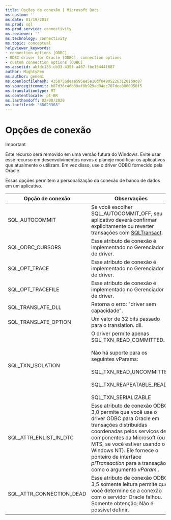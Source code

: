 ```yaml
---
title: Opções de conexão | Microsoft Docs
ms.custom: ''
ms.date: 01/19/2017
ms.prod: sql
ms.prod_service: connectivity
ms.reviewer: ''
ms.technology: connectivity
ms.topic: conceptual
helpviewer_keywords:
- connection options [ODBC]
- ODBC driver for Oracle [ODBC], connection options
- custom connection options [ODBC]
ms.assetid: abfdc133-cb33-435f-a467-fbe15444f687
author: MightyPen
ms.author: genemi
ms.openlocfilehash: 4358756deaa595ee5e10df0490522631201b9c87
ms.sourcegitcommit: b87d36c46b39af8b929ad94ec707dee8800950f5
ms.translationtype: MT
ms.contentlocale: pt-BR
ms.lasthandoff: 02/08/2020
ms.locfileid: "68023368"
---
```

# <a name="connect-options"></a>Opções de conexão
> [!IMPORTANT]  
>  Este recurso será removido em uma versão futura do Windows. Evite usar esse recurso em desenvolvimentos novos e planeje modificar os aplicativos que atualmente o utilizam. Em vez disso, use o driver ODBC fornecido pela Oracle.  
  
 Essas opções permitem a personalização da conexão de banco de dados em um aplicativo.  
  
|Opção de conexão|Observações|  
|--------------------|-----------|  
|SQL_AUTOCOMMIT|Se você escolher SQL_AUTOCOMMIT_OFF, seu aplicativo deverá confirmar explicitamente ou reverter transações com [SQLTransact](../../odbc/microsoft/core-level-api-functions-odbc-driver-for-oracle.md).|  
|SQL_ODBC_CURSORS|Esse atributo de conexão é implementado no Gerenciador de driver.|  
|SQL_OPT_TRACE|Esse atributo de conexão é implementado no Gerenciador de driver.|  
|SQL_OPT_TRACEFILE|Esse atributo de conexão é implementado no Gerenciador de driver.|  
|SQL_TRANSLATE_DLL|Retorna o erro: "driver sem capacidade".|  
|SQL_TRANSLATE_OPTION|Um valor de 32 bits passado para o translation. dll.|  
|SQL_TXN_ISOLATION|O driver permite apenas SQL_TXN_READ_COMMITTED.<br /><br /> Não há suporte para os seguintes vParams:<br /><br /> SQL_TXN_READ_UNCOMMITTED<br /><br /> SQL_TXN_REAPEATABLE_READ<br /><br /> SQL_TXN_SERIALIZABLE|  
|SQL_ATTR_ENLIST_IN_DTC|Esse atributo de conexão ODBC 3,0 permite que você use o driver ODBC para Oracle em transações distribuídas coordenadas pelos serviços de componentes da Microsoft (ou MTS, se você estiver usando o Windows NT). Ele fornece o ponteiro de interface *pITransaction* para a transação como o argumento *vParam* .|  
|SQL_ATTR_CONNECTION_DEAD|Esse atributo de conexão ODBC 3,5 somente leitura permite que você determine se a conexão com o servidor Oracle falhou. Somente obtenção; Não é possível definir.|
